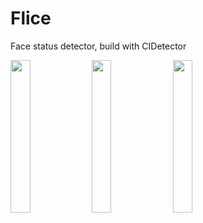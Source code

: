 # Flice
Face status detector, build with CIDetector

<img src="Documents/1.PNG" align="center" width="25%"></img>
<img src="Documents/2.PNG" align="center" width="25%"></img>
<img src="Documents/3.PNG" align="center" width="25%"></img>
